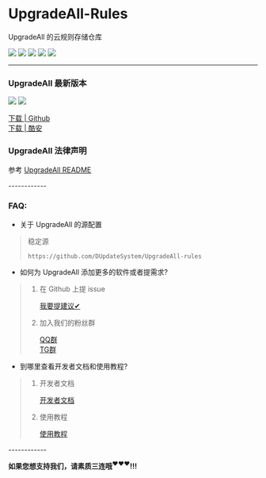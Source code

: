 # UpgradeAll-Rules

UpgradeAll 的云规则存储仓库

![](https://img.shields.io/github/stars/DUpdateSystem/UpgradeAll-rules?style=for-the-badge&logo=appveyor) ![](https://img.shields.io/github/forks/DUpdateSystem/UpgradeAll-rules?style=for-the-badge&logo=appveyor) ![](https://img.shields.io/github/issues/DUpdateSystem/UpgradeAll-rules?style=for-the-badge&logo=appveyor) ![](https://img.shields.io/github/workflow/status/DUpdateSystem/UpgradeAll-rules/Automkconfig?style=for-the-badge) ![](https://img.shields.io/github/workflow/status/DUpdateSystem/UpgradeAll-rules/issue%20to%20project?style=for-the-badge)

------

### UpgradeAll 最新版本
![](https://img.shields.io/github/v/tag/DUpdateSystem/UpgradeAll.svg?logo=appveyor&sort=semver&style=for-the-badge) ![](https://img.shields.io/github/v/release/DUpdateSystem/UpgradeAll.svg?logo=appveyor&sort=semver&style=for-the-badge)

[下载 | Github](https://github.com/DUpdateSystem/UpgradeAll/releases)  
[下载 | 酷安](https://www.coolapk.com/apk/net.xzos.upgradeall)
### UpgradeAll 法律声明

参考 [UpgradeAll README](https://github.com/DUpdateSystem/UpgradeAll/blob/master/README.md#%E6%B3%95%E5%BE%8B%E5%A3%B0%E6%98%8E)

​------------

### FAQ:​
* 关于 UpgradeAll 的源配置​
> 稳定源
>
> `https://github.com/DUpdateSystem/UpgradeAll-rules`

* 如何为 UpgradeAll 添加更多的软件或者提需求?
> 1. 在 Github 上提 issue
>
>     [我要提建议✔](https://github.com/DUpdateSystem/UpgradeAll-rules/issues)
>
> 2. 加入我们的粉丝群
>
>     [QQ群](https://jq.qq.com/?_wv=1027&k=5NC9Q9h)  
>     [TG群](https://t.me/DUpdateSystem)

* 到哪里查看开发者文档和使用教程?
> 1. 开发者文档
>
>     [开发者文档](https://github.com/xz-dev/UpgradeAll-rules/wiki)
>
> 2. 使用教程
>
>     [使用教程](https://xzos.net/upgradeall-readme/)

​------------

**如果您想支持我们，请素质三连哦<sup>❤️❤️❤️</sup>!!!**

